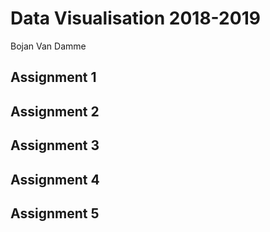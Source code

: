 Data Visualisation 2018-2019   
=
Bojan Van Damme

## Assignment 1

## Assignment 2

## Assignment 3

## Assignment 4

## Assignment 5
